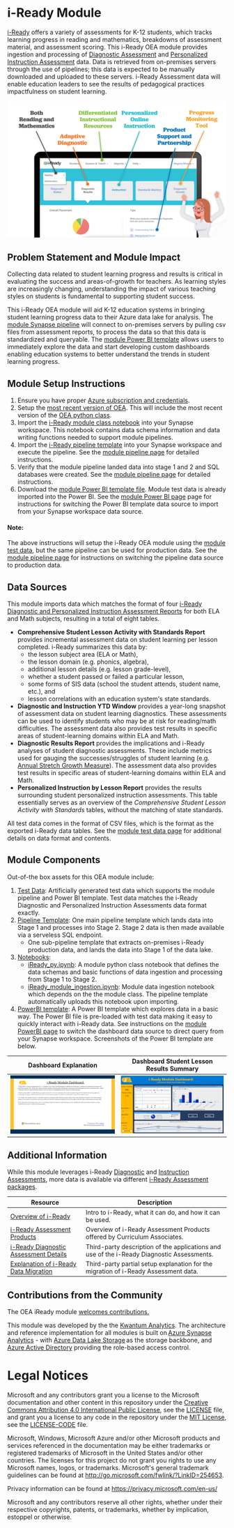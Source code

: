 # i-Ready Module

[i-Ready](https://www.curriculumassociates.com/programs/i-ready-assessment) offers a variety of assessments for K-12 students, which tracks learning progress in reading and mathematics, breakdowns of assessment material, and assessment scoring. This i-Ready OEA module provides ingestion and processing of [Diagnostic Assessment](https://www.curriculumassociates.com/programs/i-ready-assessment/diagnostic) and [Personalized Instruction Assessment](https://www.curriculumassociates.com/programs/i-ready-learning/personalized-instruction) data. Data is retrieved from on-premises servers through the use of pipelines; this data is expected to be manually downloaded and uploaded to these servers. i-Ready Assessment data will enable education leaders to see the results of pedagogical practices impactfulness on student learning. 

![alt text](https://github.com/cstohlmann/oea-iready-module/blob/main/docs/images/iReady%20landing%20readme%20picture.png)

## Problem Statement and Module Impact

Collecting data related to student learning progress and results is critical in evaluating the success and areas-of-growth for teachers. As learning styles are increasingly changing, understanding the impact of various teaching styles on students is fundamental to supporting student success.

This i-Ready OEA module will aid K-12 education systems in bringing student learning progress data to their Azure data lake for analysis. The [module Synapse pipeline](https://github.com/microsoft/OpenEduAnalytics/tree/main/modules/Digital_Learning_Apps_and_Platforms/iReady/pipeline) will connect to on-premises servers by pulling csv files from assessment reports, to process the data so that this data is standardized and queryable. The [module Power BI template](https://github.com/microsoft/OpenEduAnalytics/tree/main/modules/Digital_Learning_Apps_and_Platforms/iReady/powerbi) allows users to immediately explore the data and start developing custom dashboards enabling education systems to better understand the trends in student learning progress. 

## Module Setup Instructions

1. Ensure you have proper [Azure subscription and credentials](https://github.com/microsoft/OpenEduAnalytics#what-you-need).
2. Setup the [most recent version of OEA](https://github.com/microsoft/OpenEduAnalytics#setup). This will include the most recent version of the [OEA python class](https://github.com/microsoft/OpenEduAnalytics/blob/main/framework/notebook/OEA_py.ipynb).
3. Import the [i-Ready module class notebook](https://github.com/microsoft/OpenEduAnalytics/blob/main/modules/Digital_Learning_Apps_and_Platforms/iReady/notebook/iReady_py.ipynb) into your Synapse workspace. This notebook contains data schema information and data writing functions needed to support module pipelines. 
4. Import the [i-Ready pipeline template](https://github.com/microsoft/OpenEduAnalytics/tree/main/modules/Digital_Learning_Apps_and_Platforms/iReady/pipeline) into your Synapse workspace and execute the pipeline. See the [module pipeline page](https://github.com/microsoft/OpenEduAnalytics/tree/main/modules/Digital_Learning_Apps_and_Platforms/iReady/pipeline) for detailed instructions.
5. Verify that the module pipeline landed data into stage 1 and 2 and SQL databases were created. See the [module pipeline page](https://github.com/microsoft/OpenEduAnalytics/tree/main/modules/Digital_Learning_Apps_and_Platforms/iReady/pipeline) for detailed instructions.
6. Download the [module Power BI template file](https://github.com/microsoft/OpenEduAnalytics/tree/main/modules/Digital_Learning_Apps_and_Platforms/iReady/powerbi). Module test data is already imported into the Power BI. See the [module Power BI page](https://github.com/microsoft/OpenEduAnalytics/tree/main/modules/Digital_Learning_Apps_and_Platforms/iReady/powerbi) page for instructions for switching the Power BI template data source to import from your Synapse workspace data source.

#### Note: 
The above instructions will setup the i-Ready OEA module using the [module test data](https://github.com/microsoft/OpenEduAnalytics/tree/main/modules/Digital_Learning_Apps_and_Platforms/iReady/test_data), but the same pipeline can be used for production data. See the [module pipeline page](https://github.com/microsoft/OpenEduAnalytics/tree/main/modules/Digital_Learning_Apps_and_Platforms/iReady/pipeline) for instructions on switching the pipeline data source to production data.

## Data Sources

This module imports data which matches the format of four [i-Ready Diagnostic and Personalized Instruction Assessment Reports](https://www.curriculumassociates.com/programs/i-ready-assessment) for both ELA and Math subjects, resulting in a total of eight tables.
- <strong>Comprehensive Student Lesson Activity with Standards Report</strong> provides incremental assessment data on student learning per lesson completed. i-Ready summarizes this data by:
    - the lesson subject area (ELA or Math), 
    - the lesson domain (e.g. phonics, algebra), 
    - additional lesson details (e.g. lesson grade-level), 
    - whether a student passed or failed a particular lesson, 
    - some forms of SIS data (school the student attends, student name, etc.), and
    - lesson correlations with an education system's state standards.
- <strong>Diagnostic and Instruction YTD Window</strong> provides a year-long snapshot of assessment data on student learning diagnostics. These assessments can be used to identify students who may be at risk for reading/math difficulties. The assessment data also provides test results in specific areas of student-learning domains within ELA and Math. 
- <strong>Diagnostic Results Report</strong> provides the implications and i-Ready analyses of student diagnostic assessments. These include metrics used for gauging the successes/struggles of student learning (e.g. [Annual Stretch Growth Measure](https://www.curriculumassociates.com/access-and-equity/providing-a-path-to-proficiency-for-every-student)). The assessment data also provides test results in specific areas of student-learning domains within ELA and Math. 
- <strong>Personalized Instruction by Lesson Report</strong> provides the results surrounding student personalized instruction assessments. This table essentially serves as an overview of the <em>Comprehensive Student Lesson Activity with Standards</em> tables, without the matching of state standards.

All test data comes in the format of CSV files, which is the format as the exported i-Ready data tables. See the [module test data page](https://github.com/microsoft/OpenEduAnalytics/tree/main/modules/Digital_Learning_Apps_and_Platforms/iReady/test_data) for additional details on data format and contents.

## Module Components

Out-of-the box assets for this OEA module include: 
1. [Test Data](https://github.com/microsoft/OpenEduAnalytics/tree/main/modules/Digital_Learning_Apps_and_Platforms/iReady/test_data): Artificially generated test data which supports the module pipeline and Power BI template. Test data matches the i-Ready Diagnostic and Personalized Instruction Assessments data format exactly.
2. [Pipeline Template](https://github.com/microsoft/OpenEduAnalytics/tree/main/modules/Digital_Learning_Apps_and_Platforms/iReady/pipeline): One main pipeline template which lands data into Stage 1 and processes into Stage 2. Stage 2 data is then made available via a serveless SQL endpoint.
    - One sub-pipeline template that extracts on-premises i-Ready production data, and lands the data into Stage 1 of the data lake.
3. [Notebooks](https://github.com/microsoft/OpenEduAnalytics/tree/main/modules/Digital_Learning_Apps_and_Platforms/iReady/notebook): 
    - [iReady_py.ipynb](https://github.com/microsoft/OpenEduAnalytics/blob/main/modules/Digital_Learning_Apps_and_Platforms/iReady/notebook/iReady_py.ipynb): A module python class notebook that defines the data schemas and basic functions of data ingestion and processing from Stage 1 to Stage 2.
    - [iReady_module_ingestion.ipynb](https://github.com/microsoft/OpenEduAnalytics/blob/main/modules/Digital_Learning_Apps_and_Platforms/iReady/notebook/iReady_module_ingestion.ipynb): Module data ingestion notebook which depends on the the module class. The pipeline template automatically uploads this notebook upon importing. 
4. [PowerBI template](https://github.com/microsoft/OpenEduAnalytics/tree/main/modules/Digital_Learning_Apps_and_Platforms/iReady/powerbi): A Power BI template which explores data in a basic way. The Power BI file is pre-loaded with test data making it easy to quickly interact with i-Ready data. See instructions on the [module PowerBI page](https://github.com/microsoft/OpenEduAnalytics/tree/main/modules/Digital_Learning_Apps_and_Platforms/iReady/powerbi) to switch the dashboard data source to direct query from your Synapse workspace. Screenshots of the Power BI template are below.

Dashboard Explanation  | Dashboard Student Lesson Results Summary
:-------------------------:|:-------------------------:
![](https://github.com/cstohlmann/oea-iready-module/blob/main/docs/images/iReady%20Module%20Dashboard%20Explanation.png) |  ![](https://github.com/cstohlmann/oea-iready-module/blob/main/docs/images/iReady%20Module%20Dashboard%20p1.png)  

## Additional Information

While this module leverages i-Ready [Diagnostic](https://www.curriculumassociates.com/programs/i-ready-assessment/diagnostic) and [Instruction Assessments](https://www.curriculumassociates.com/programs/i-ready-learning/personalized-instruction), more data is available via different [i-Ready Assessment packages](https://www.curriculumassociates.com/programs/i-ready-assessment).

| Resource | Description |
| --- | --- |
| [Overview of i-Ready](https://www.curriculumassociates.com/) | Intro to i-Ready, what it can do, and how it can be used. |
| [i-Ready Assessment Products](https://www.curriculumassociates.com/programs/i-ready-assessment) | Overview of i-Ready Assessment Products offered by Curriculum Associates. |
| [i-Ready Diagnostic Assessment Details](https://www.cde.state.co.us/uip/i-ready-assessment-description) | Third-party description of the applications and use of the i-Ready Diagnostic Assessments. |
| [Explanation of i-Ready Data Migration](https://support.schooldata.net/hc/en-us/articles/230874107-i-Ready-Extract-Procedure-for-Manual-Upload) | Third-party partial setup explanation for the migration of i-Ready Assessment data. |


## Contributions from the Community

The OEA iReady module [welcomes contributions.](https://github.com/microsoft/OpenEduAnalytics/blob/main/CONTRIBUTING.md) 

This module was developed by the the [Kwantum Analytics](https://www.kwantumedu.com/). The architecture and reference implementation for all modules is built on [Azure Synapse Analytics](https://azure.microsoft.com/en-us/services/synapse-analytics/) - with [Azure Data Lake Storage](https://docs.microsoft.com/en-us/azure/storage/blobs/data-lake-storage-introduction) as the storage backbone, and [Azure Active Directory](https://azure.microsoft.com/en-us/services/active-directory/) providing the role-based access control.

# Legal Notices

Microsoft and any contributors grant you a license to the Microsoft documentation and other content
in this repository under the [Creative Commons Attribution 4.0 International Public License](https://creativecommons.org/licenses/by/4.0/legalcode),
see the [LICENSE](LICENSE) file, and grant you a license to any code in the repository under the [MIT License](https://opensource.org/licenses/MIT), see the
[LICENSE-CODE](LICENSE-CODE) file.

Microsoft, Windows, Microsoft Azure and/or other Microsoft products and services referenced in the documentation
may be either trademarks or registered trademarks of Microsoft in the United States and/or other countries.
The licenses for this project do not grant you rights to use any Microsoft names, logos, or trademarks.
Microsoft's general trademark guidelines can be found at http://go.microsoft.com/fwlink/?LinkID=254653.

Privacy information can be found at https://privacy.microsoft.com/en-us/

Microsoft and any contributors reserve all other rights, whether under their respective copyrights, patents,
or trademarks, whether by implication, estoppel or otherwise.
